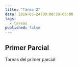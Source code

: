 ```yaml
---
title: "Tarea 2"
date: 2019-05-24T08:00:00-06:00
tags:
  - tareas
published: false
---
```


## Primer Parcial

Tareas del primer parcial

